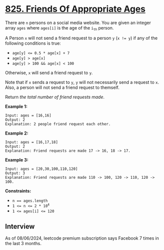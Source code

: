 # [825. Friends Of Appropriate Ages](https://leetcode.com/problems/friends-of-appropriate-ages/)

There are `n` persons on a social media website. You are given an integer array `ages` where `ages[i]` is the age of the <code>i<sub>th</sub></code> person.

A Person `x` will not send a friend request to a person `y` (`x != y`) if any of the following conditions is true:
* `age[y] <= 0.5 * age[x] + 7`
* `age[y] > age[x]`
* `age[y] > 100 && age[x] < 100`

Otherwise, `x` will send a friend request to `y`.

Note that if `x` sends a request to `y`, `y` will not necessarily send a request to `x`. Also, a person will not send a friend request to themself.

Return _the total number of friend requests made_.

**Example 1:**
```
Input: ages = [16,16]
Output: 2
Explanation: 2 people friend request each other.
```

**Example 2:**
```
Input: ages = [16,17,18]
Output: 2
Explanation: Friend requests are made 17 -> 16, 18 -> 17.
```

**Example 3:**
```
Input: ages = [20,30,100,110,120]
Output: 3
Explanation: Friend requests are made 110 -> 100, 120 -> 110, 120 -> 100.
```

**Constraints:**
* `n == ages.length`
* <code>1 <= n <= 2 * 10<sup>4</sup></code>
* `1 <= ages[i] <= 120`

## Interview
As of 08/06/2024, leetcode premium subscription says Facebook 7 times in the last 3 months.
